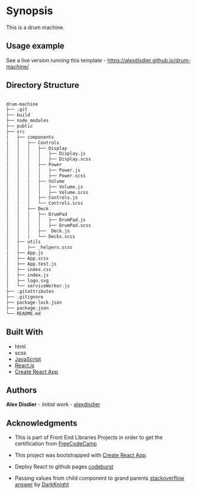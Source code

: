 # Synopsis

This is a drum machine.

## Usage example

See a live version running this template - https://alexdisdier.github.io/drum-machine/

## Directory Structure

```bash

drum-machine
├── .git
├── build
├── node_modules
├── public
├── src
│   ├── components
│   │   ├── Controls
│   │   │   ├── Display
│   │   │   │   ├── Display.js
│   │   │   │   ├── Display.scss
│   │   │   ├── Power
│   │   │   │   ├── Power.js
│   │   │   │   ├── Power.scss
│   │   │   ├── Volume
│   │   │   │   ├── Volume.js
│   │   │   │   ├── Volume.scss
│   │   │   ├── Controls.js  
│   │   │   └── Controls.scss
│   │   ├── Deck
│   │   │   ├── DrumPad
│   │   │   │   ├── DrumPad.js
│   │   │   │   ├── DrumPad.scss
│   │   │   ├──  Deck.js
│   │   │   └── Decks.scss
│   ├── utils
│   │   ├── _helpers.scss
│   ├── App.js
│   ├── App.scss
│   ├── App.test.js
│   ├── index.css
│   ├── index.js
│   ├── logo.svg
│   └── serviceWorker.js
├── .gitattributes
├── .gitignore
├── package-lock.json
├── package.json
└── README.md

```

## Built With

* html
* scss
* [JavaScript](https://developer.mozilla.org/bm/docs/Web/JavaScript)
* [React.js](https://reactjs.org/docs/hello-world.html)
* [Create React App](https://facebook.github.io/create-react-app/docs/getting-started)

## Authors

**Alex Disdier** - *Initial work* - [alexdisdier](https://github.com/alexdisdier)

## Acknowledgments

* This is part of Front End Libraries Projects in order to get the certification from [FreeCodeCamp](https://learn.freecodecamp.org/front-end-libraries/front-end-libraries-projects/build-a-markdown-previewer)

* This project was bootstrapped with [Create React App](https://github.com/facebook/create-react-app).

* Deploy React to github pages [codeburst](https://codeburst.io/deploy-react-to-github-pages-to-create-an-amazing-website-42d8b09cd4d)

* Passing values from child component to grand parents [stackoverflow answer](https://stackoverflow.com/questions/41121667/reactjs-how-to-pass-values-from-child-component-to-grand-parent-component) by [DarkKnight](https://stackoverflow.com/users/4578017/darkknight)
